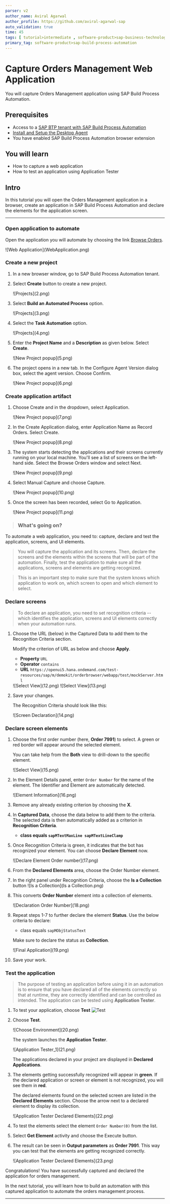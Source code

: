 ```yaml
---
parser: v2
author_name: Aviral Agarwal
author_profile: https://github.com/aviral-agarwal-sap
auto_validation: true
time: 45
tags: [ tutorial>intermediate , software-product>sap-business-technology-platform, tutorial>free-tier]
primary_tag: software-product>sap-build-process-automation
---
```


# Capture Orders Management Web Application
<!-- description --> You will capture Orders Management application using SAP Build Process Automation.

## Prerequisites
- Access to a [SAP BTP tenant with SAP Build Process Automation](spa-subscribe-booster)
- [Install and Setup the Desktop Agent](spa-setup-desktop-3-0-agent)
- You have enabled SAP Build Process Automation browser extension

## You will learn
  - How to capture a web application
  - How to test an application using Application Tester

## Intro
In this tutorial you will open the Orders Management application in a browser, create an application in SAP Build Process Automation and declare the elements for the application screen.

---

### Open application to automate

Open the application you will automate by choosing the link [Browse Orders](https://openui5.hana.ondemand.com/test-resources/sap/m/demokit/orderbrowser/webapp/test/mockServer.html).

<!-- border -->![Web Application](WebApplication.png)


### Create a new project

1. In a new browser window, go to SAP Build Process Automation tenant.

2. Select **Create** button to create a new project.

    <!-- border -->![Projects](2.png)

3. Select **Build an Automated Process** option.

    <!-- border -->![Projects](3.png)

4. Select the **Task Automation** option.

    <!-- border -->![Projects](4.png)

5. Enter the **Project Name** and a **Description** as given below. Select **Create**.

    <!-- border -->![New Project popup](5.png)

6. The project opens in a new tab. In the Configure Agent Version dialog box, select the agent version. Choose Confirm.

    <!-- border -->![New Project popup](6.png)


### Create application artifact

1. Choose Create and in the dropdown, select Application.

    <!-- border -->![New Project popup](7.png)

2. In the Create Application dialog, enter Application Name as Record Orders. Select Create.

    <!-- border -->![New Project popup](8.png)

3. The system starts detecting the applications and their screens currently running on your local machine. You'll see a list of screens on the left-hand side. Select the Browse Orders window and select Next.

    <!-- border -->![New Project popup](9.png)

4. Select Manual Capture and choose Capture.

    <!-- border -->![New Project popup](10.png)

5. Once the screen has been recorded, select Go to Application.

    <!-- border -->![New Project popup](11.png)

> ### What's going on?
To automate a web application, you need to: capture, declare and test the application, screens, and UI elements.

> You will capture the application and its screens. Then, declare the screens and the elements within the screens that will be part of the automation. Finally, test the application to make sure all the applications, screens and elements are getting recognized.

> This is an important step to make sure that the system knows which application to work on, which screen to open and which element to select.

### Declare screens

> To declare an application, you need to set recognition criteria -- which identifies the application, screens and UI elements correctly when your automation runs.

1. Choose the URL (below) in the Captured Data to add them to the Recognition Criteria section.

     Modify the criterion of URL as below and choose **Apply**.

     - **Property** `URL`
     - **Operator** `contains`
     - **URL** `https://openui5.hana.ondemand.com/test-resources/sap/m/demokit/orderbrowser/webapp/test/mockServer.html`

    <!-- border -->![Select View](12.png)


    <!-- border -->![Select View](13.png)

2. Save your changes.

    The Recognition Criteria should look like this:

    <!-- border -->![Screen Declaration](14.png)


### Declare screen elements

1. Choose the first order number (here, **Order 7991**) to select. A green or red border will appear around the selected element.

    You can take help from the **Both** view to drill-down to the specific element.

    <!-- border -->![Select View](15.png)

2. In the Element Details panel, enter `Order Number` for the name of the element. The Identifier and Element are automatically detected.

    <!-- border -->![Element Information](16.png)

3. Remove any already existing criterion by choosing the **X**.

4. In **Captured Data**, choose the data below to add them to the criteria. The selected data is then automatically added as a criterion in **Recognition Criteria**.

    -	**class equals `sapMTextMaxLine sapMTextLineClamp`**

5. Once Recognition Criteria is green, it indicates that the bot has recognized your element. You can choose **Declare Element** now.

    <!-- border -->![Declare Element Order number](17.png) 

6. From the **Declared Elements** area, choose the Order Number element. 
    
7. In the right panel under Recognition Criteria, choose the **Is a Collection** button <!-- border -->![Is a Collection](Is a Collection.png)

8. This converts **Order Number** element into a collection of elements.

    <!-- border -->![Declaration Order Number](18.png)

9. Repeat steps 1-7 to further declare the element **Status**. Use the below criteria to declare:

     - class equals `sapMObjStatusText`

     Make sure to declare the status as **Collection**.

    <!-- border -->![Final Application](19.png)

10. Save your work.



### Test the application

> The purpose of testing an application before using it in an automation is to ensure that you have declared all of the elements correctly so that at runtime, they are correctly identified and can be controlled as intended. The application can be tested using **Application Tester**.

1. To test your application, choose **Test** ![Test](Test.png)

2. Choose **Test**.

    <!-- border -->![Choose Environment](20.png)

    The system launches the **Application Tester**.

    <!-- border -->![Application Tester_1](21.png)

    The applications declared in your project are displayed in **Declared Applications**.

3. The elements getting successfully recognized will appear in **green**. If the declared application or screen or element is not recognized, you will see them in **red**.

    The declared elements found on the selected screen are listed in the **Declared Elements** section. Choose the arrow next to a declared element to display its collection.

    <!-- border -->![Application Tester Declared Elements](22.png)

4. To test the elements select the element `Order Number(0)` from the list.

5. Select **Get Element** activity and choose the Execute button.

6. The result can be seen in **Output parameters** as **Order 7991**. This way you can test that the elements are getting recognized correctly.

    <!-- border -->![Application Tester Declared Elements](23.png)

Congratulations! You have successfully captured and declared the application for orders management.

In the next tutorial, you will learn how to build an automation with this captured application to automate the orders management process.



---

